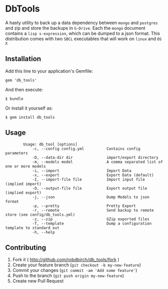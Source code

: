 # DbTools

A hasty utility to back up a data dependency between `mongo` and `postgres` and zip and store the backups in `G-Drive`.
Each the `mongo` document contains a `lisp s-expression`, which can be dumped to a json format. 
This distribution comes with two `SBCL` executables that will work on `linux` and `OS X`

## Installation

Add this line to your application's Gemfile:

    gem 'db_tools'

And then execute:

    $ bundle

Or install it yourself as:

    $ gem install db_tools

## Usage

            Usage: db_tool [options]
                -c, --config config.yml          Contains config parameters
                -D, --data-dir dir               import/export directory
                -m, --models model               A comma separated list of one or more models
                -i, --import                     Import Data
                -x, --export                     Export Data (default)
                -I, --import-file file           Import input file (implied import)
                -O, --output-file file           Export output file (implied export)
                -j, --json                       Dump Models to json format
                -p, --pretty                     Pretty Export
                -r, --remote                     Send backup to remote store (see config/db_tools.yml)
                -z, --zip                        GZip exported files
                -T, --template                   Dump a configuration template to standard out
                -h, --help

## Contributing

1. Fork it ( http://github.com/robdbirch/db_tools/fork )
2. Create your feature branch (`git checkout -b my-new-feature`)
3. Commit your changes (`git commit -am 'Add some feature'`)
4. Push to the branch (`git push origin my-new-feature`)
5. Create new Pull Request
